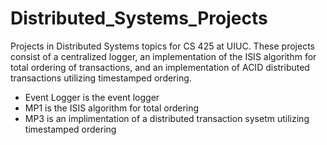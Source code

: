 # Distributed_Systems_Projects
Projects in Distributed Systems topics for CS 425 at UIUC. These projects consist of a centralized logger, an implementation of the ISIS algorithm for total ordering of transactions, and an implementation of ACID distributed transactions utilizing timestamped ordering.

- Event Logger is the event logger
- MP1 is the ISIS algorithm for total ordering
- MP3 is an implimentation of a distributed transaction sysetm utilizing timestamped ordering
